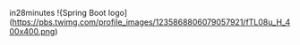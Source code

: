 in28minutes
!{Spring Boot logo](https://pbs.twimg.com/profile_images/1235868806079057921/fTL08u_H_400x400.png)
